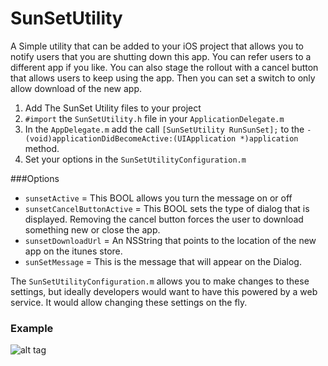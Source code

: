 SunSetUtility
=============

A Simple utility that can be added to your iOS project that allows you to notify users that you are shutting down this app.  You can refer users to a different app if you like.  You can also stage the rollout with a cancel button that allows users to keep using the app.  Then you can set a switch to only allow download of the new app.


1. Add The SunSet Utility files to your project
2. `#import` the `SunSetUtility.h` file in your `ApplicationDelegate.m`
3. In the `AppDelegate.m` add the call `[SunSetUtility RunSunSet];` to the  `- (void)applicationDidBecomeActive:(UIApplication *)application` method.
4. Set your options in the `SunSetUtilityConfiguration.m`

###Options
- `sunsetActive` = This BOOL allows you turn the message on or off
- `sunsetCancelButtonActive` = This BOOL sets the type of dialog that is displayed. Removing the cancel button forces the user to download something new or close the app.
- `sunsetDownloadUrl` = An NSString that points to the location of the new app on the itunes store.
- `sunSetMessage` = This is the message that will appear on the Dialog.

The `SunSetUtilityConfiguration.m` allows you to make changes to these settings, but ideally developers would want to have this powered by a web service.  It would allow changing these settings on the fly. 

### Example 
![alt tag](https://cloud.githubusercontent.com/assets/427927/5046928/83e7e17c-6bd5-11e4-8ffe-36a74d98db0b.png)
